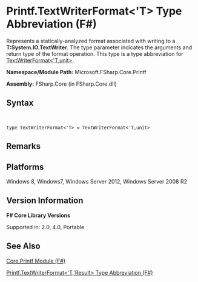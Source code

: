 # Printf.TextWriterFormat<'T> Type Abbreviation (F#)

Represents a statically-analyzed format associated with writing to a **T:System.IO.TextWriter**. The type parameter indicates the arguments and return type of the format operation. This type is a type abbreviation for [TextWriterFormat&lt;'T,unit&gt;](http://msdn.microsoft.com/en-us/library/869f361a-8789-4c2d-acfc-38adec848c68).

**Namespace/Module Path:** Microsoft.FSharp.Core.Printf

**Assembly:** FSharp.Core (in FSharp.Core.dll)


## Syntax


```


type TextWriterFormat<'T> = TextWriterFormat<'T,unit>

```



## Remarks

## Platforms
Windows 8, Windows7, Windows Server 2012, Windows Server 2008 R2


## Version Information
**F# Core Library Versions**

Supported in: 2.0, 4.0, Portable




## See Also
[Core.Printf Module &#40;F&#35;&#41;](Core.Printf+Module+%28FSharp%29.md)

[Printf.TextWriterFormat&#60;'T,'Result&#62; Type Abbreviation &#40;F&#35;&#41;](Printf.TextWriterFormat%28%27T%2C%27Result%29+Type+Abbreviation+%28FSharp%29.md)

